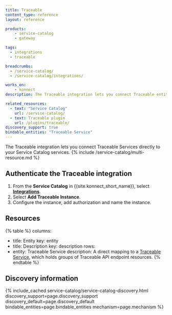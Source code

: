 ```yaml
---
title: Traceable
content_type: reference
layout: reference

products:
    - service-catalog
    - gateway

tags:
  - integrations
  - traceable

breadcrumbs:
  - /service-catalog/
  - /service-catalog/integrations/

works_on:
    - konnect
description: The Traceable integration lets you connect Traceable entities directly to your Service Catalog services.

related_resources:
  - text: "Service Catalog"
    url: /service-catalog/
  - text: Traceable plugin
    url: /plugins/traceable/
discovery_support: true
bindable_entities: "Traceable Service"
---
```


The Traceable integration lets you connect Traceable Services directly to your Service Catalog services.
{% include /service-catalog/multi-resource.md %}

## Authenticate the Traceable integration

1. From the **Service Catalog** in {{site.konnect_short_name}}, select **[Integrations](https://cloud.konghq.com/us/service-catalog/integrations)**. 
2. Select **Add Traceable Instance**.
3. Configure the instance, add authorization and name the instance. 

## Resources

<!--vale off-->
{% table %}
columns:
  - title: Entity
    key: entity
  - title: Description
    key: description
rows:
  - entity: Traceable Service
    description: 
      A direct mapping to a [Traceable Service](https://docs.traceable.ai/docs/domains-services-backends), which holds groups of Traceable API endpoint resources.
{% endtable %}
<!--vale on-->

## Discovery information

<!-- vale off-->

{% include_cached service-catalog/service-catalog-discovery.html 
   discovery_support=page.discovery_support
   discovery_default=page.discovery_default
   bindable_entities=page.bindable_entities
   mechanism=page.mechanism %}

<!-- vale on-->



